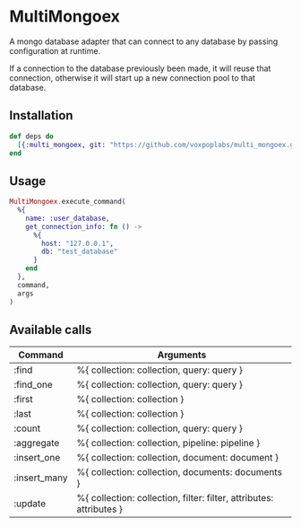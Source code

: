 # MultiMongoex

A mongo database adapter that can connect to any database by passing configuration at runtime.

If a connection to the database previously been made, it will reuse that connection, otherwise it will start
up a new connection pool to that database.

## Installation

```elixir
def deps do
  [{:multi_mongoex, git: "https://github.com/voxpoplabs/multi_mongoex.git"}]
end
```

## Usage

```elixir
MultiMongoex.execute_command(
  %{
    name: :user_database,
    get_connection_info: fn () ->
      %{
        host: "127.0.0.1",
        db: "test_database"
      }
    end
  },
  command,
  args
)
```

## Available calls

| Command  | Arguments |
| ------------- | ------------- |
| :find  | %{ collection: collection, query: query }  |
| :find_one  | %{ collection: collection, query: query }  |
| :first  | %{ collection: collection }  |
| :last  | %{ collection: collection }  |
| :count  | %{ collection: collection, query: query }  |
| :aggregate  | %{ collection: collection, pipeline: pipeline }  |
| :insert_one  | %{ collection: collection, document: document }  |
| :insert_many  | %{ collection: collection, documents: documents }  |
| :update  | %{ collection: collection, filter: filter, attributes: attributes }  |
